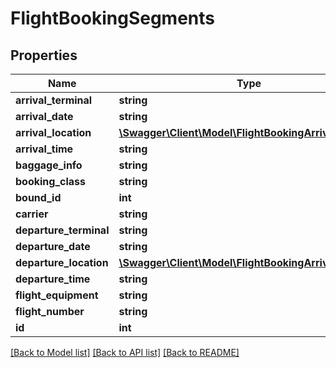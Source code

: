 # FlightBookingSegments

## Properties
Name | Type | Description | Notes
------------ | ------------- | ------------- | -------------
**arrival_terminal** | **string** |  | [optional] 
**arrival_date** | **string** |  | [optional] 
**arrival_location** | [**\Swagger\Client\Model\FlightBookingArrivalLocation**](FlightBookingArrivalLocation.md) |  | [optional] 
**arrival_time** | **string** |  | [optional] 
**baggage_info** | **string** |  | [optional] 
**booking_class** | **string** |  | [optional] 
**bound_id** | **int** |  | [optional] 
**carrier** | **string** |  | [optional] 
**departure_terminal** | **string** |  | [optional] 
**departure_date** | **string** |  | [optional] 
**departure_location** | [**\Swagger\Client\Model\FlightBookingArrivalLocation**](FlightBookingArrivalLocation.md) |  | [optional] 
**departure_time** | **string** |  | [optional] 
**flight_equipment** | **string** |  | [optional] 
**flight_number** | **string** |  | [optional] 
**id** | **int** |  | [optional] 

[[Back to Model list]](../../README.md#documentation-for-models) [[Back to API list]](../../README.md#documentation-for-api-endpoints) [[Back to README]](../../README.md)

